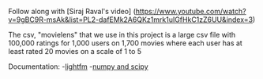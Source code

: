 Follow along with [Siraj Raval's video] (https://www.youtube.com/watch?v=9gBC9R-msAk&list=PL2-dafEMk2A6QKz1mrk1uIGfHkC1zZ6UU&index=3)

The csv, "movielens" that we use in this project is a large csv file with 100,000 ratings for 1,000 users 
on 1,700 movies where each user has at least rated 20 movies on a scale of 1 to 5

Documentation:
-[lightfm](https://lyst.github.io/lightfm/docs/index.htm)
-[numpy and scipy](https://docs.scipy.org/doc/)
